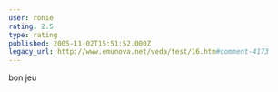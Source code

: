 ```yaml
---
user: ronie
rating: 2.5
type: rating
published: 2005-11-02T15:51:52.000Z
legacy_url: http://www.emunova.net/veda/test/16.htm#comment-4173
---
```

bon jeu